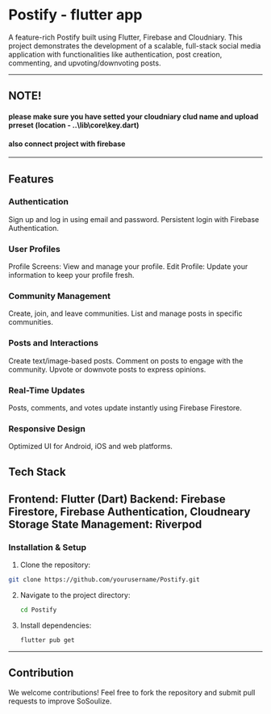 # Postify - flutter app
A feature-rich Postify built using Flutter, Firebase and Cloudniary. This project demonstrates the development of a scalable, full-stack social media application with functionalities like authentication, post creation, commenting, and upvoting/downvoting posts.

---

## NOTE!
   #### please make sure you have setted your cloudniary clud name and upload prreset  (location - ..\lib\core\key.dart)
   #### also connect project with firebase 

---

## Features

### Authentication
 Sign up and log in using email and password.
Persistent login with Firebase Authentication.

  ### User Profiles
  Profile Screens: View and manage your profile.
  Edit Profile: Update your information to keep your profile fresh.

  ### Community Management
  Create, join, and leave communities.
  List and manage posts in specific communities.

  ### Posts and Interactions
  Create text/image-based posts.
  Comment on posts to engage with the community.
  Upvote or downvote posts to express opinions.

  ### Real-Time Updates
  Posts, comments, and votes update instantly using Firebase Firestore.

  ### Responsive Design
  Optimized UI for Android, iOS and web platforms. 



## Tech Stack
Frontend: Flutter (Dart)
Backend: Firebase Firestore, Firebase Authentication, Cloudneary Storage
State Management: Riverpod
---

### Installation & Setup

1.  Clone the repository:
   ```bash
   git clone https://github.com/yourusername/Postify.git
   ```
2. Navigate to the project directory:
   ```bash
   cd Postify
   ```
3. Install dependencies:
   ```bash
   flutter pub get
   ```
---

## Contribution
We welcome contributions! Feel free to fork the repository and submit pull requests to improve SoSoulize.


